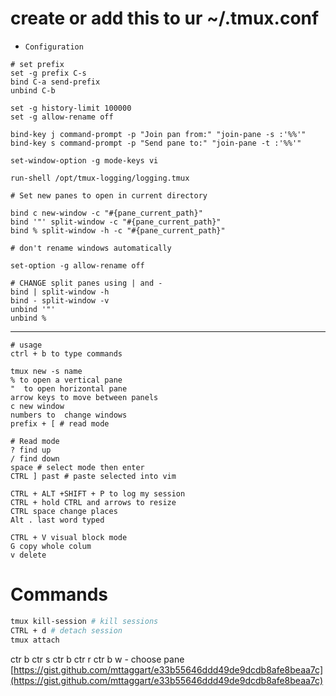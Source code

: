 # create or add this to ur ~/.tmux.conf 

- `Configuration`

```
# set prefix
set -g prefix C-s
bind C-a send-prefix
unbind C-b

set -g history-limit 100000
set -g allow-rename off

bind-key j command-prompt -p "Join pan from:" "join-pane -s :'%%'"
bind-key s command-prompt -p "Send pane to:" "join-pane -t :'%%'"

set-window-option -g mode-keys vi

run-shell /opt/tmux-logging/logging.tmux

# Set new panes to open in current directory

bind c new-window -c "#{pane_current_path}"
bind '"' split-window -c "#{pane_current_path}"
bind % split-window -h -c "#{pane_current_path}"

# don't rename windows automatically

set-option -g allow-rename off

# CHANGE split panes using | and -
bind | split-window -h
bind - split-window -v
unbind '"'
unbind %
```
-------------------------------------------------------
```
# usage
ctrl + b to type commands

tmux new -s name
% to open a vertical pane
"  to open horizontal pane 
arrow keys to move between panels 
c new window 
numbers to  change windows 
prefix + [ # read mode 

# Read mode 
? find up
/ find down
space # select mode then enter 
CTRL ] past # paste selected into vim 

CTRL + ALT +SHIFT + P to log my session
CTRL + hold CTRL and arrows to resize 
CTRL space change places 
Alt . last word typed 

CTRL + V visual block mode
G copy whole colum 
v delete 
```

# Commands
```bash
tmux kill-session # kill sessions
CTRL + d # detach session 
tmux attach 
```
ctr b ctr s
ctr b ctr r
ctr b w - choose pane 
[https://gist.github.com/mttaggart/e33b55646ddd49de9dcdb8afe8beaa7c](https://gist.github.com/mttaggart/e33b55646ddd49de9dcdb8afe8beaa7c)
